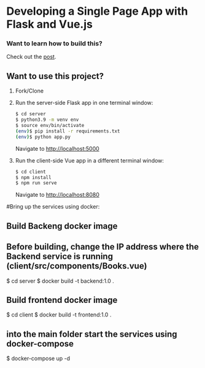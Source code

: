 # Developing a Single Page App with Flask and Vue.js

### Want to learn how to build this?

Check out the [post](https://testdriven.io/developing-a-single-page-app-with-flask-and-vuejs).

## Want to use this project?

1. Fork/Clone

1. Run the server-side Flask app in one terminal window:

    ```sh
    $ cd server
    $ python3.9 -m venv env
    $ source env/bin/activate
    (env)$ pip install -r requirements.txt
    (env)$ python app.py
    ```

    Navigate to [http://localhost:5000](http://localhost:5000)

1. Run the client-side Vue app in a different terminal window:

    ```sh
    $ cd client
    $ npm install
    $ npm run serve
    ```

    Navigate to [http://localhost:8080](http://localhost:8080)


#Bring up the services using docker:
  ## Build Backeng docker image 
  ## Before building, change the IP address where the Backend  service is running (client/src/components/Books.vue)
   $ cd server
   $ docker build -t backend:1.0 .
  
  ## Build frontend docker image
   $ cd client
   $ docker build -t frontend:1.0 .
   
  ## into the main folder start the services using docker-compose
   $ docker-compose up -d
